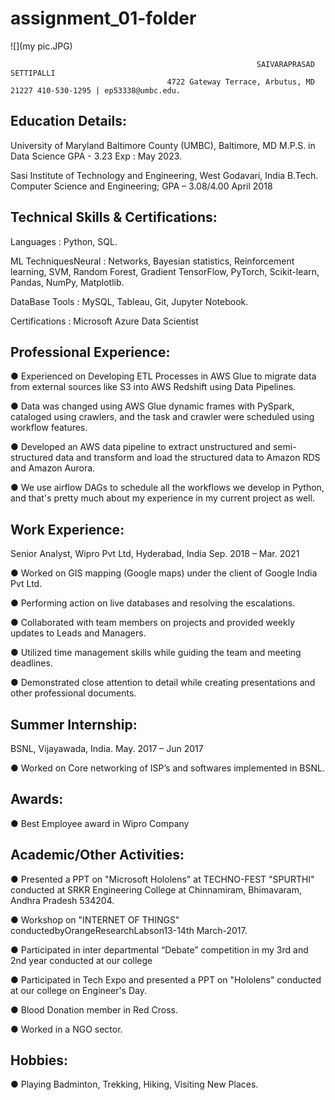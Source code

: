 # assignment_01-folder

![](my pic.JPG)

                                                           SAIVARAPRASAD SETTIPALLI
                                       4722 Gateway Terrace, Arbutus, MD 21227 410-530-1295 | ep53338@umbc.edu.            

## Education Details:

University of Maryland Baltimore County (UMBC), Baltimore, MD
M.P.S. in Data Science GPA - 3.23                                                           Exp : May 2023.

Sasi Institute of Technology and Engineering, West Godavari, India B.Tech.
Computer Science and Engineering; GPA – 3.08/4.00                                                 April 2018

## Technical Skills & Certifications: 

Languages : Python, SQL.                                      
 
ML TechniquesNeural : Networks, Bayesian statistics, Reinforcement learning, SVM, Random Forest, Gradient TensorFlow, PyTorch, Scikit-learn, Pandas, NumPy, Matplotlib.

DataBase Tools : MySQL, Tableau, Git, Jupyter Notebook. 

Certifications : Microsoft Azure Data Scientist

## Professional Experience:

● Experienced on Developing ETL Processes in AWS Glue to migrate data from external sources like S3 into AWS Redshift using Data Pipelines.

● Data was changed using AWS Glue dynamic frames with PySpark, cataloged using crawlers, and the task and crawler were scheduled using workflow features.

● Developed an AWS data pipeline to extract unstructured and semi-structured data and transform and load the structured data to Amazon RDS and Amazon Aurora.

● We use airflow DAGs to schedule all the workflows we develop in Python, and that's pretty much about my experience in my current project as well.

## Work Experience:

Senior Analyst, Wipro Pvt Ltd, Hyderabad, India Sep. 2018 – Mar. 2021

● Worked on GIS mapping (Google maps) under the client of Google India Pvt Ltd.

● Performing action on live databases and resolving the escalations.

● Collaborated with team members on projects and provided weekly updates to Leads and Managers.

● Utilized time management skills while guiding the team and meeting deadlines.

● Demonstrated close attention to detail while creating presentations and other professional documents.

## Summer Internship:

BSNL, Vijayawada, India.         May. 2017 – Jun 2017

● Worked on Core networking of ISP’s and softwares implemented in BSNL.

## Awards:

● Best Employee award in Wipro Company

## Academic/Other Activities:

● Presented a PPT on "Microsoft Hololens" at TECHNO-FEST "SPURTHI" conducted at SRKR Engineering College at Chinnamiram, Bhimavaram, Andhra Pradesh 534204.

● Workshop on "INTERNET OF THINGS" conductedbyOrangeResearchLabson13-14th March-2017.

● Participated in inter departmental “Debate” competition in my 3rd and 2nd year conducted at our college

● Participated in Tech Expo and presented a PPT on "Hololens" conducted at our college on Engineer's Day.

● Blood Donation member in Red Cross.

● Worked in a NGO sector.

## Hobbies:

● Playing Badminton, Trekking, Hiking, Visiting New Places.






  
